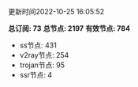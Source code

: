 更新时间2022-10-25 16:05:52

**总订阅: 73**
**总节点: 2197**
**有效节点: 784**
- ss节点: 431
- v2ray节点: 254
- trojan节点: 95
- ssr节点: 4
